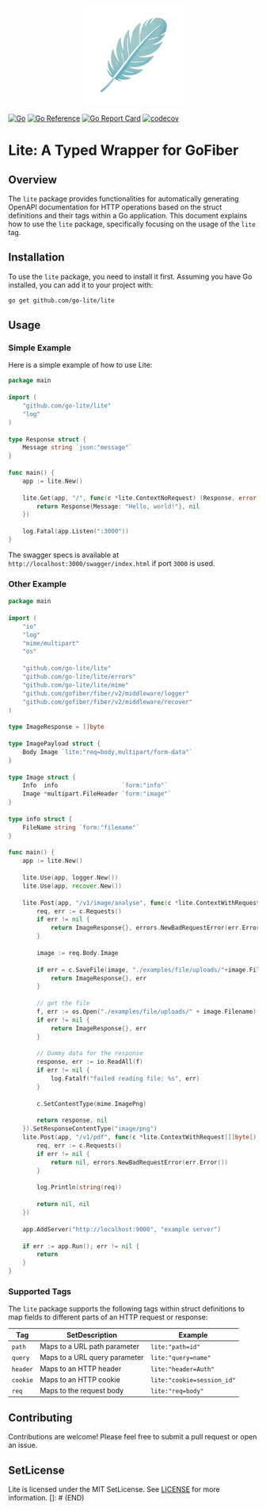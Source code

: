 <p style="text-align: center;">
  <img src="./logo/lite.png" height="200" alt="Lite Logo" />
</p>

[![Go](https://github.com/go-lite/lite/actions/workflows/go.yml/badge.svg?branch=main)](https://github.com/go-lite/lite/actions/workflows/go.yml)
[![Go Reference](https://pkg.go.dev/badge/github.com/go-lite/lite.svg)](https://pkg.go.dev/github.com/go-lite/lite)
[![Go Report Card](https://goreportcard.com/badge/github.com/go-lite/lite)](https://goreportcard.com/report/github.com/go-lite/lite)
[![codecov](https://codecov.io/gh/go-lite/lite/graph/badge.svg?token=5OFXTQKHEE)](https://codecov.io/gh/go-lite/lite)

# Lite: A Typed Wrapper for GoFiber
## Overview

The `lite` package provides functionalities for automatically generating OpenAPI documentation for HTTP operations based 
on the struct definitions and their tags within a Go application. This document explains how to use the `lite` package, 
specifically focusing on the usage of the `lite` tag.

## Installation

To use the `lite` package, you need to install it first. Assuming you have Go installed, you can add it to your project with:

```bash
go get github.com/go-lite/lite
```

## Usage
### Simple Example
Here is a simple example of how to use Lite:

```go
package main

import (
	"github.com/go-lite/lite"
	"log"
)

type Response struct {
	Message string `json:"message"`
}

func main() {
	app := lite.New()

	lite.Get(app, "/", func(c *lite.ContextNoRequest) (Response, error) {
		return Response{Message: "Hello, world!"}, nil
	})

	log.Fatal(app.Listen(":3000"))
}
```
The swagger specs is available at `http://localhost:3000/swagger/index.html` if port `3000` is used.

### Other Example
```go
package main

import (
	"io"
	"log"
	"mime/multipart"
	"os"

	"github.com/go-lite/lite"
	"github.com/go-lite/lite/errors"
	"github.com/go-lite/lite/mime"
	"github.com/gofiber/fiber/v2/middleware/logger"
	"github.com/gofiber/fiber/v2/middleware/recover"
)

type ImageResponse = []byte

type ImagePayload struct {
	Body Image `lite:"req=body,multipart/form-data"`
}

type Image struct {
	Info  info                  `form:"info"`
	Image *multipart.FileHeader `form:"image"`
}

type info struct {
	FileName string `form:"filename"`
}

func main() {
	app := lite.New()

	lite.Use(app, logger.New())
	lite.Use(app, recover.New())

	lite.Post(app, "/v1/image/analyse", func(c *lite.ContextWithRequest[ImagePayload]) (ImageResponse, error) {
		req, err := c.Requests()
		if err != nil {
			return ImageResponse{}, errors.NewBadRequestError(err.Error())
		}

		image := req.Body.Image

		if err = c.SaveFile(image, "./examples/file/uploads/"+image.Filename); err != nil {
			return ImageResponse{}, err
		}

		// get the file
		f, err := os.Open("./examples/file/uploads/" + image.Filename)
		if err != nil {
			return ImageResponse{}, err
		}

		// Dummy data for the response
		response, err := io.ReadAll(f)
		if err != nil {
			log.Fatalf("failed reading file: %s", err)
		}

		c.SetContentType(mime.ImagePng)

		return response, nil
	}).SetResponseContentType("image/png")
	lite.Post(app, "/v1/pdf", func(c *lite.ContextWithRequest[[]byte]) (any, error) {
		req, err := c.Requests()
		if err != nil {
			return nil, errors.NewBadRequestError(err.Error())
		}

		log.Println(string(req))

		return nil, nil
	})

	app.AddServer("http://localhost:9000", "example server")

	if err := app.Run(); err != nil {
		return
	}
}
```

### Supported Tags

The `lite` package supports the following tags within struct definitions to map fields to different parts of an HTTP request or response:

| Tag     | SetDescription                                | Example                    |
|---------|--------------------------------------------|----------------------------|
| `path`  | Maps to a URL path parameter               | `lite:"path=id"`           |
| `query` | Maps to a URL query parameter              | `lite:"query=name"`        |
| `header`| Maps to an HTTP header                     | `lite:"header=Auth"`       |
| `cookie`| Maps to an HTTP cookie                     | `lite:"cookie=session_id"` |
| `req`   | Maps to the request body                   | `lite:"req=body"`          |


## Contributing
Contributions are welcome! Please feel free to submit a pull request or open an issue.

## SetLicense
Lite is licensed under the MIT SetLicense. See [LICENSE](LICENSE) for more information.
[]: # (END)
